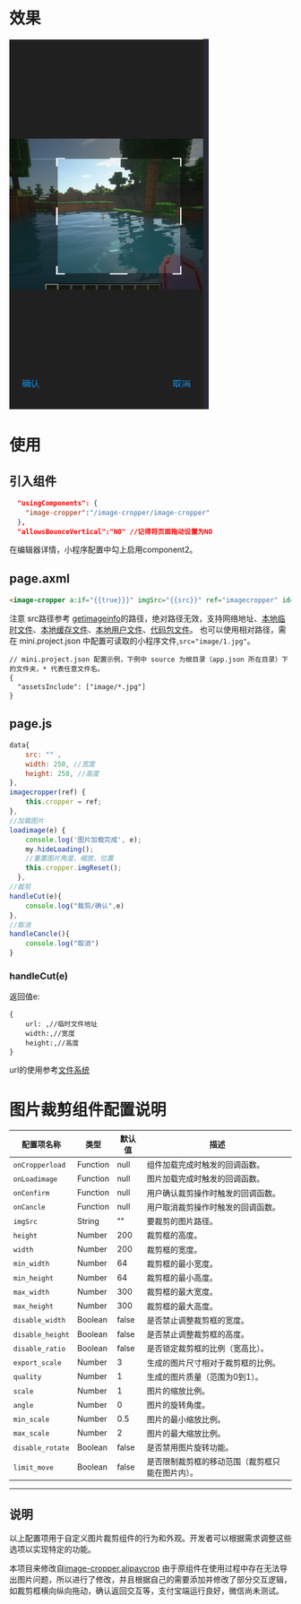 # 效果
![](images/image.png)

# 使用

## 引入组件
```json
  "usingComponents": {
    "image-cropper":"/image-cropper/image-cropper"
  },
  "allowsBounceVertical":"NO" //记得将页面拖动设置为NO
```
在编辑器详情，小程序配置中勾上启用component2。
## page.axml

``` html
<image-cropper a:if="{{true}}}" imgSrc="{{src}}" ref="imagecropper" id="image-cropper" limit_move="{{true}}" disable_rotate="{{true}}" width="{{width}}" height="{{height}}" onLoadimage="loadimage" onConfirm="handleCut" onCancle="handleCancle"></image-cropper>
```

注意 src路径参考 [getimageinfo](https://opendocs.alipay.com/mini/api/media/image/my.getimageinfo)的路径，绝对路径无效，支持网络地址、[本地临时文件](https://opendocs.alipay.com/mini/03dt4s#%E6%9C%AC%E5%9C%B0%E4%B8%B4%E6%97%B6%E6%96%87%E4%BB%B6)、[本地缓存文件](https://opendocs.alipay.com/mini/03dt4s#%E6%9C%AC%E5%9C%B0%E7%BC%93%E5%AD%98%E6%96%87%E4%BB%B6)、[本地用户文件](https://opendocs.alipay.com/mini/03dt4s#%E6%9C%AC%E5%9C%B0%E7%94%A8%E6%88%B7%E6%96%87%E4%BB%B6)、[代码包文件](https://opendocs.alipay.com/mini/03dt4s#%E4%BB%A3%E7%A0%81%E5%8C%85%E6%96%87%E4%BB%B6)。
也可以使用相对路径，需在 mini.project.json 中配置可读取的小程序文件,`src="image/1.jpg"`。
```
// mini.project.json 配置示例，下例中 source 为根目录（app.json 所在目录）下的文件夹，* 代表任意文件名。
{
  "assetsInclude": ["image/*.jpg"]
}
```


## page.js
```js
data{
    src: "" ,
    width: 250, //宽度
    height: 250, //高度
},
imagecropper(ref) {
    this.cropper = ref;
},
//加载图片
loadimage(e) {
    console.log('图片加载完成', e);
    my.hideLoading();
    //重置图片角度、缩放、位置
    this.cropper.imgReset();
  },
//裁剪
handleCut(e){
    console.log("裁剪/确认",e)
},
//取消
handleCancle(){
    console.log("取消")
}
```

### handleCut(e)
返回值e:
```
{
    url: ,//临时文件地址
    width:,//宽度
    height:,//高度
}
```
url的使用参考[文件系统](https://opendocs.alipay.com/mini/03dof7?pathHash=0bf754be)


# 图片裁剪组件配置说明

| 配置项名称       | 类型       | 默认值       | 描述                                                                 |
|------------------|------------|--------------|----------------------------------------------------------------------|
| `onCropperload`  | Function   | null         | 组件加载完成时触发的回调函数。                                      |
| `onLoadimage`    | Function   | null         | 图片加载完成时触发的回调函数。                                      |
| `onConfirm`      | Function   | null         | 用户确认裁剪操作时触发的回调函数。                                  |
| `onCancle`       | Function   | null         | 用户取消裁剪操作时触发的回调函数。                                  |
| `imgSrc`         | String     | ""           | 要裁剪的图片路径。                                                  |
| `height`         | Number     | 200          | 裁剪框的高度。                                                      |
| `width`          | Number     | 200          | 裁剪框的宽度。                                                      |
| `min_width`      | Number     | 64           | 裁剪框的最小宽度。                                                  |
| `min_height`     | Number     | 64           | 裁剪框的最小高度。                                                  |
| `max_width`      | Number     | 300          | 裁剪框的最大宽度。                                                  |
| `max_height`     | Number     | 300          | 裁剪框的最大高度。                                                  |
| `disable_width`  | Boolean    | false        | 是否禁止调整裁剪框的宽度。                                          |
| `disable_height` | Boolean    | false        | 是否禁止调整裁剪框的高度。                                          |
| `disable_ratio`  | Boolean    | false        | 是否锁定裁剪框的比例（宽高比）。                                    |
| `export_scale`   | Number     | 3            | 生成的图片尺寸相对于裁剪框的比例。                                  |
| `quality`        | Number     | 1            | 生成的图片质量（范围为0到1）。                                      |
| `scale`          | Number     | 1            | 图片的缩放比例。                                                    |
| `angle`          | Number     | 0            | 图片的旋转角度。                                                    |
| `min_scale`      | Number     | 0.5          | 图片的最小缩放比例。                                               |
| `max_scale`      | Number     | 2            | 图片的最大缩放比例。                                               |
| `disable_rotate` | Boolean    | false        | 是否禁用图片旋转功能。                                              |
| `limit_move`     | Boolean    | false        | 是否限制裁剪框的移动范围（裁剪框只能在图片内）。                    |

---

## 说明
以上配置项用于自定义图片裁剪组件的行为和外观。开发者可以根据需求调整这些选项以实现特定的功能。

本项目来修改自[image-cropper](https://github.com/1977474741/image-cropper?tab=readme-ov-file),[alipaycrop](https://github.com/YYBT/alipaycrop) 由于原组件在使用过程中存在无法导出图片问题，所以进行了修改，并且根据自己的需要添加并修改了部分交互逻辑，如裁剪框横向纵向拖动，确认返回交互等，支付宝端运行良好，微信尚未测试。


